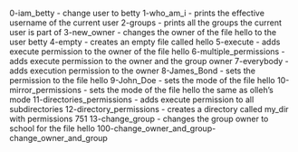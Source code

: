 0-iam_betty - change user to betty
1-who_am_i - prints the effective username of the current user
2-groups - prints all the groups the current user is part of
3-new_owner - changes the owner of the file hello to the user betty
4-empty - creates an empty file called hello
5-execute - adds execute permission to the owner of the file hello
6-multiple_permissions - adds execute permission to the owner and the group owner
7-everybody - adds execution permission to the owner
8-James_Bond - sets the permission to the file hello
9-John_Doe - sets the mode of the file hello
10-mirror_permissions - sets the mode of the file hello the same as olleh’s mode
11-directories_permissions - adds execute permission to all subdirectories
12-directory_permissions - creates a directory called my_dir with permissions 751
13-change_group - changes the group owner to school for the file hello
100-change_owner_and_group-change_owner_and_group
